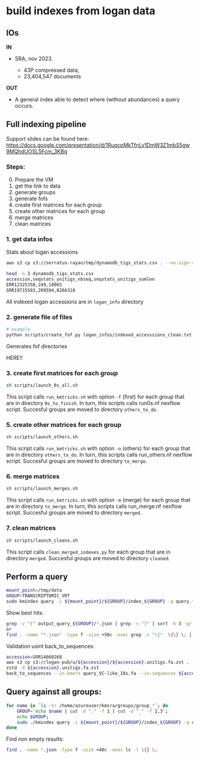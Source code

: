 # build indexes from logan data

## IOs

**IN**

* SRA, nov 2023.
  
  * 43P compressed data,
  * 23,404,547 documents 

**OUT**

* A general index able to detect where (without abundances) a query occurs.


## Full indexing pipeline
Support slides can be found here: https://docs.google.com/presentation/d/1RuqcpMkTfnLv1DmW3Z1mbS5gw9MQhdUOSL5Fcm_3KBg


### Steps:
0. Prepare the VM
1. get the link to data
2. generate groups
3. generate fofs
4. create first matrices for each group
5. create other matrices for each group
6. merge matrices
7. clean matrices


### 1. get data infos
Stats about logan accessions 
```bash
aws s3 cp s3://serratus-rayan/tmp/dynamodb_tigs_stats.csv . --no-sign-request

head -n 3 dynamodb_tigs_stats.csv 
accession,seqstats_unitigs_nbseq,seqstats_unitigs_sumlen
ERR12325358,249,18065
SRR19715583,209594,8266318
```

All indexed logan accessions are in `logan_info` directory

### 2. generate file of files
```bash
# example
python scripts/create_fof.py logan_infos/indexed_accesssions_clean.txt dynamodb_tigs_stats.csv /tmp/ 25
```
Generates fof directories

HERE!!
### 3. create first matrices for each group
```bash
sh scripts/launch_0s_all.sh
```
This script calls `run_kmtricks.sh` with option `-f` (first) for each group that are in directory `0s_to_finish`.
In turn, this scripts calls run0s.nf nexflow script.
Succesful groups are moved to directory `others_to_do`.

### 5. create other matrices for each group
```bash
sh scripts/launch_others.sh
```
This script calls `run_kmtricks.sh` with option `-o` (others) for each group that are in directory `others_to_do`.
In turn, this scripts calls run_others.nf nexflow script.
Succesful groups are moved to directory `to_merge`.

### 6. merge matrices
```bash
sh scripts/launch_merges.sh
```
This script calls `run_kmtricks.sh` with option `-m` (merge) for each group that are in directory `to_merge`.
In turn, this scripts calls run_merge.nf nexflow script.
Succesful groups are moved to directory `merged`.

### 7. clean matrices
```bash
sh scripts/launch_cleans.sh
```
This script calls `clean_merged_indexes.py` for each group that are in directory `merged`.
Succesful groups are moved to directory `cleaned`.



## Perform a query
```bash
mount_point=/tmp/data
GROUP=TRANSCRIPTOMIC_VRT
sudo kmindex query -i ${mount_point}/${GROUP}/index_${GROUP} -q query.fa -o output_query_${GROUP} -z 5 -r 0.1
```
Show best hits: 
```bash
grep -v "{" output_query_${GROUP}/*.json | grep -v "}" | sort -k 3 -gr
or
find . -name "*.json" -type f -size +50c -exec grep -v "\{"  \{\} \; | grep -v "\}" | sort -k 2 -gr | head
```

Validation usint back_to_sequences: 
```bash
accession=SRR14660268
aws s3 cp s3://logan-pub/u/${accession}/${accession}.unitigs.fa.zst . --no-sign-request
zstd -d ${accession}.unitigs.fa.zst
back_to_sequences --in-kmers query_VC-like_18s.fa --in-sequences ${accession}.unitigs.fa --out-sequences out_${accession}_query_VC-like_18s.fa --out-kmers out_${accession}_query_VC-like_18s_kmers.txt -m 5
```

## Query against all groups: 
```bash
for name in `ls -Sr /home/azureuser/kmsra/groups/group_*`; do 
	GROUP=`echo $name | cut -d "." -f 1 | cut -d "_" -f 2,3`; 
	echo $GROUP; 
	sudo ./kmindex query -i ${mount_point}/${GROUP}/index_${GROUP} -q query.fa -o output_query_${GROUP} -z 5 -r 0.4  > log_$GROUP.txt 2>&1 || break
done
```

Find non empty results: 
```bash
find . -name *.json -type f -size +40c -exec ls -l \{} \;
```
